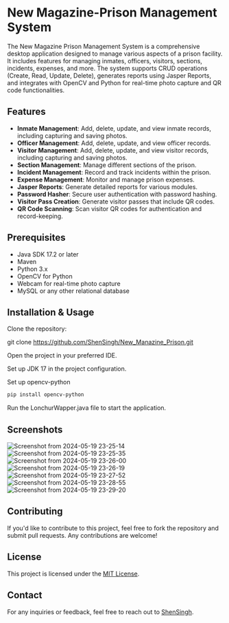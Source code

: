 # New Magazine-Prison Management System

The New Magazine Prison Management System is a comprehensive desktop application designed to manage various aspects of a prison facility. It includes features for managing inmates, officers, visitors, sections, incidents, expenses, and more. The system supports CRUD operations (Create, Read, Update, Delete), generates reports using Jasper Reports, and integrates with OpenCV and Python for real-time photo capture and QR code functionalities.

## Features

- **Inmate Management**: Add, delete, update, and view inmate records, including capturing and saving photos.
- **Officer Management**: Add, delete, update, and view officer records.
- **Visitor Management**: Add, delete, update, and view visitor records, including capturing and saving photos.
- **Section Management**: Manage different sections of the prison.
- **Incident Management**: Record and track incidents within the prison.
- **Expense Management**: Monitor and manage prison expenses.
- **Jasper Reports**: Generate detailed reports for various modules.
- **Password Hasher**: Secure user authentication with password hashing.
- **Visitor Pass Creation**: Generate visitor passes that include QR codes.
- **QR Code Scanning**: Scan visitor QR codes for authentication and record-keeping.

## Prerequisites

- Java SDK 17.2 or later
- Maven
- Python 3.x
- OpenCV for Python
- Webcam for real-time photo capture
- MySQL or any other relational database

## Installation & Usage
 
Clone the repository:

git clone https://github.com/ShenSingh/New_Manazine_Prison.git

Open the project in your preferred IDE.

Set up JDK 17 in the project configuration.

Set up opencv-python

```sh
pip install opencv-python
```
Run the LonchurWapper.java file to start the application.


## Screenshots

![Screenshot from 2024-05-19 23-25-14](https://github.com/ShenSingh/New_Manazine_Prison/assets/143357867/6ed33bf3-c3a3-47ca-80db-6cacfcae4b4b)
![Screenshot from 2024-05-19 23-25-35](https://github.com/ShenSingh/New_Manazine_Prison/assets/143357867/6239c2ba-d48f-49af-bf43-ee9e22668e93)
![Screenshot from 2024-05-19 23-26-00](https://github.com/ShenSingh/New_Manazine_Prison/assets/143357867/270af558-e50a-4d46-a61d-d4fd81ac888c)
![Screenshot from 2024-05-19 23-26-19](https://github.com/ShenSingh/New_Manazine_Prison/assets/143357867/d646eec9-7b24-461d-a5aa-070f9f1d7752)
![Screenshot from 2024-05-19 23-27-52](https://github.com/ShenSingh/New_Manazine_Prison/assets/143357867/1fd337dc-f26a-4e96-9647-0c2c59034a43)
![Screenshot from 2024-05-19 23-28-55](https://github.com/ShenSingh/New_Manazine_Prison/assets/143357867/8d0b7cf9-c5c6-4cf7-aa27-96ac66bbd881)
![Screenshot from 2024-05-19 23-29-20](https://github.com/ShenSingh/New_Manazine_Prison/assets/143357867/74d6f27c-d9c6-4e10-a9f9-ab06167d1efd)


## Contributing

If you'd like to contribute to this project, feel free to fork the repository and submit pull requests. Any contributions are welcome!

## License

This project is licensed under the [MIT License](LICENSE).

## Contact

For any inquiries or feedback, feel free to reach out to [ShenSingh](https://github.com/ShenSingh).



